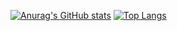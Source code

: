 [![Anurag's GitHub stats](https://github-readme-stats.vercel.app/api?username=BlueBlood-dev&&show_icons=true&theme=radical&count_private=true)](https://github.com/anuraghazra/github-readme-stats)
[![Top Langs](https://github-readme-stats.vercel.app/api/top-langs/?username=BlueBlood-dev&langs_count=7&show_icons=true&theme=radical)](https://github.com/anuraghazra/github-readme-stats)

